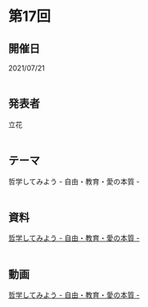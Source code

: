 # 第17回  
## 開催日  
2021/07/21  
<br>

## 発表者  
立花  
<br>

## テーマ  
哲学してみよう - 自由・教育・愛の本質 -  
<br>

## 資料  
[哲学してみよう - 自由・教育・愛の本質 -](https://tachibanahajime.github.io/group/no17/no17.pdf "第17回")  
<br>

## 動画  
[哲学してみよう - 自由・教育・愛の本質 -](https://drive.google.com/file/d/1vqmNZMkZhYuYnpBrHjunQxg8K3AXT6Of/view?usp=sharing "第17回")  
<br>